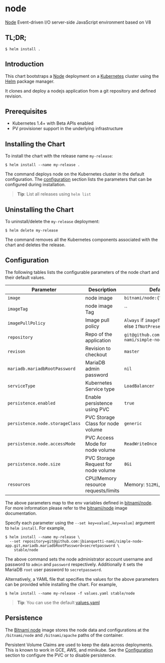 # node

[Node](https://www.nodejs.org) Event-driven I/O server-side JavaScript environment based on V8

## TL;DR;

```console
$ helm install .
```

## Introduction

This chart bootstraps a [Node](https://github.com/bitnami/bitnami-docker-node) deployment on a [Kubernetes](http://kubernetes.io) cluster using the [Helm](https://helm.sh) package manager.

It clones and deploy a nodejs application  from a git repository and  defined revision.

## Prerequisites

- Kubernetes 1.4+ with Beta APIs enabled
- PV provisioner support in the underlying infrastructure

## Installing the Chart

To install the chart with the release name `my-release`:

```console
$ helm install --name my-release .
```

The command deploys node on the Kubernetes cluster in the default configuration. The [configuration](#configuration) section lists the parameters that can be configured during installation.

> **Tip**: List all releases using `helm list`

## Uninstalling the Chart

To uninstall/delete the `my-release` deployment:

```console
$ helm delete my-release
```

The command removes all the Kubernetes components associated with the chart and deletes the release.

## Configuration

The following tables lists the configurable parameters of the node chart and their default values.

|              Parameter               |               Description                |                         Default                         |
|--------------------------------------|------------------------------------------|---------------------------------------------------------|
| `image`                              | node image                               | `bitnami/node:{VERSION}`                                |
| `imageTag`                           | node image Tag                           | ``                                                      |
| `imagePullPolicy`                    | Image pull policy                        | `Always` if `imageTag` is `latest`, else `IfNotPresent` |
| `repository`                         | Repo of the application                  | `git@github.com:jbianquetti-nami/simple-node-app.git`   |
| `revison`                            | Revision  to checkout                    | `master`                                                |
| `mariadb.mariadbRootPassword`        | MariaDB admin password                   | `nil`                                                   |
| `serviceType`                        | Kubernetes Service type                  | `LoadBalancer`                                          |
| `persistence.enabled`                | Enable persistence using PVC             | `true`                                                  |
| `persistence.node.storageClass`      | PVC Storage Class for node volume        | `generic`                                               |
| `persistence.node.accessMode`        | PVC Access Mode for node volume          | `ReadWriteOnce`                                         |
| `persistence.node.size`              | PVC Storage Request for node volume      | `8Gi`                                                   |
| `resources`                          | CPU/Memory resource requests/limits      | Memory: `512Mi`, CPU: `300m`                            |

The above parameters map to the env variables defined in [bitnami/node](http://github.com/bitnami/bitnami-docker-node). For more information please refer to the [bitnami/node](http://github.com/bitnami/bitnami-docker-node) image documentation.

Specify each parameter using the `--set key=value[,key=value]` argument to `helm install`. For example,

```console
$ helm install --name my-release \
  --set repository=git@github.com:jbianquetti-nami/simple-node-app.git,mariadb.mariadbRootPassword=secretpassword \
    stable/node
```

The above command sets the node administrator account username and password to `admin` and `password` respectively. Additionally it sets the MariaDB `root` user password to `secretpassword`.

Alternatively, a YAML file that specifies the values for the above parameters can be provided while installing the chart. For example,

```console
$ helm install --name my-release -f values.yaml stable/node
```

> **Tip**: You can use the default [values.yaml](values.yaml)

## Persistence

The [Bitnami node](https://github.com/bitnami/bitnami-docker-node) image stores the node data and configurations at the `/bitnami/node` and `/bitnami/apache` paths of the container.

Persistent Volume Claims are used to keep the data across deployments. This is known to work in GCE, AWS, and minikube.
See the [Configuration](#configuration) section to configure the PVC or to disable persistence.
